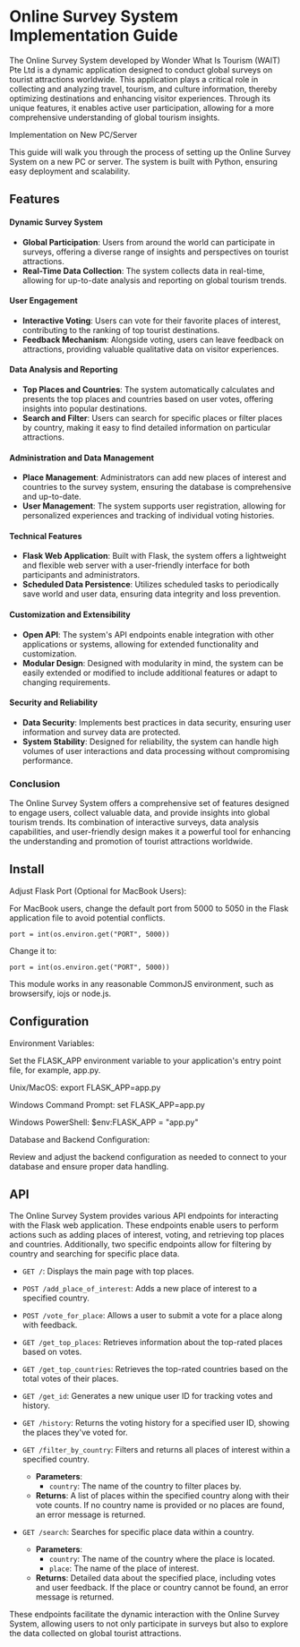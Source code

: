 # Online Survey System Implementation Guide

The Online Survey System developed by Wonder What Is Tourism (WAIT) Pte Ltd is a dynamic application designed to conduct global surveys on tourist attractions worldwide. This application plays a critical role in collecting and analyzing travel, tourism, and culture information, thereby optimizing destinations and enhancing visitor experiences. Through its unique features, it enables active user participation, allowing for a more comprehensive understanding of global tourism insights.

Implementation on New PC/Server

This guide will walk you through the process of setting up the Online Survey System on a new PC or server. The system is built with Python, ensuring easy deployment and scalability.

## Features
#### Dynamic Survey System
- **Global Participation**: Users from around the world can participate in surveys, offering a diverse range of insights and perspectives on tourist attractions.
- **Real-Time Data Collection**: The system collects data in real-time, allowing for up-to-date analysis and reporting on global tourism trends.

#### User Engagement
- **Interactive Voting**: Users can vote for their favorite places of interest, contributing to the ranking of top tourist destinations.
- **Feedback Mechanism**: Alongside voting, users can leave feedback on attractions, providing valuable qualitative data on visitor experiences.

#### Data Analysis and Reporting
- **Top Places and Countries**: The system automatically calculates and presents the top places and countries based on user votes, offering insights into popular destinations.
- **Search and Filter**: Users can search for specific places or filter places by country, making it easy to find detailed information on particular attractions.

#### Administration and Data Management
- **Place Management**: Administrators can add new places of interest and countries to the survey system, ensuring the database is comprehensive and up-to-date.
- **User Management**: The system supports user registration, allowing for personalized experiences and tracking of individual voting histories.

#### Technical Features
- **Flask Web Application**: Built with Flask, the system offers a lightweight and flexible web server with a user-friendly interface for both participants and administrators.
- **Scheduled Data Persistence**: Utilizes scheduled tasks to periodically save world and user data, ensuring data integrity and loss prevention.

#### Customization and Extensibility
- **Open API**: The system's API endpoints enable integration with other applications or systems, allowing for extended functionality and customization.
- **Modular Design**: Designed with modularity in mind, the system can be easily extended or modified to include additional features or adapt to changing requirements.

#### Security and Reliability
- **Data Security**: Implements best practices in data security, ensuring user information and survey data are protected.
- **System Stability**: Designed for reliability, the system can handle high volumes of user interactions and data processing without compromising performance.

### Conclusion

The Online Survey System offers a comprehensive set of features designed to engage users, collect valuable data, and provide insights into global tourism trends. Its combination of interactive surveys, data analysis capabilities, and user-friendly design makes it a powerful tool for enhancing the understanding and promotion of tourist attractions worldwide.

## Install
Adjust Flask Port (Optional for MacBook Users):

For MacBook users, change the default port from 5000 to 5050 in the Flask application file to avoid potential conflicts.

```
port = int(os.environ.get("PORT", 5000))
```
Change it to:
```
port = int(os.environ.get("PORT", 5000))
```
This module works in any reasonable CommonJS environment, such as browsersify, iojs or node.js.





## Configuration
Environment Variables: 

Set the FLASK_APP environment variable to your application's entry point file, for example, app.py.

Unix/MacOS: export FLASK_APP=app.py

Windows Command Prompt: set FLASK_APP=app.py

Windows PowerShell: $env:FLASK_APP = "app.py"

Database and Backend Configuration: 

Review and adjust the backend configuration as needed to connect to your database and ensure proper data handling.




## API
The Online Survey System provides various API endpoints for interacting with the Flask web application. These endpoints enable users to perform actions such as adding places of interest, voting, and retrieving top places and countries. Additionally, two specific endpoints allow for filtering by country and searching for specific place data.

- `GET /`: Displays the main page with top places.
- `POST /add_place_of_interest`: Adds a new place of interest to a specified country.
- `POST /vote_for_place`: Allows a user to submit a vote for a place along with feedback.
- `GET /get_top_places`: Retrieves information about the top-rated places based on votes.
- `GET /get_top_countries`: Retrieves the top-rated countries based on the total votes of their places.
- `GET /get_id`: Generates a new unique user ID for tracking votes and history.
- `GET /history`: Returns the voting history for a specified user ID, showing the places they've voted for.
- `GET /filter_by_country`: Filters and returns all places of interest within a specified country.
  - **Parameters**:
    - `country`: The name of the country to filter places by.
  - **Returns**: A list of places within the specified country along with their vote counts. If no country name is provided or no places are found, an error message is returned.

- `GET /search`: Searches for specific place data within a country.
  - **Parameters**:
    - `country`: The name of the country where the place is located.
    - `place`: The name of the place of interest.
  - **Returns**: Detailed data about the specified place, including votes and user feedback. If the place or country cannot be found, an error message is returned.

These endpoints facilitate the dynamic interaction with the Online Survey System, allowing users to not only participate in surveys but also to explore the data collected on global tourist attractions.



## 



